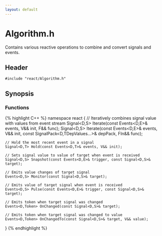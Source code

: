 ```yaml
---
layout: default
---
```

# Algorithm.h

Contains various reactive operations to combine and convert signals and events.

## Header
`#include "react/Algorithm.h"`

## Synopsis

### Functions
{% highlight C++ %}
namespace react
{
    // Iteratively combines signal value with values from event stream
    Signal<D,S> Iterate(const Events<D,E>& events, V&& init, F&& func);
    Signal<D,S> Iterate(const Events<D,E>& events, V&& init,
                        const SignalPack<D,TDepValues...>& depPack, FIn&& func);

    // Hold the most recent event in a signal
    Signal<D,T> Hold(const Events<D,T>& events, V&& init);

    // Sets signal value to value of target when event is received
    Signal<D,S> Snapshot(const Events<D,E>& trigger, const Signal<D,S>& target);

    // Emits value changes of target signal
    Events<D,S> Monitor(const Signal<D,S>& target);

    // Emits value of target signal when event is received
    Events<D,S> Pulse(const Events<D,E>& trigger, const Signal<D,S>& target);

    // Emits token when target signal was changed
    Events<D,Token> OnChanged(const Signal<D,S>& target);

    // Emits token when target signal was changed to value
    Events<D,Token> OnChangedTo(const Signal<D,S>& target, V&& value);
}
{% endhighlight %}